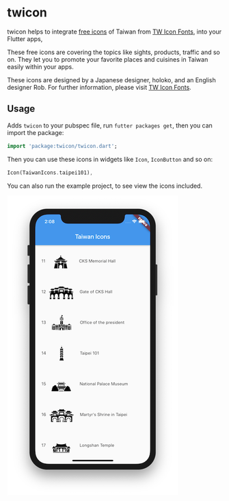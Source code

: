# twicon

twicon helps to integrate [free icons](https://www.twicon.page/icons.html) of
Taiwan from [TW Icon Fonts](https://www.twicon.page), into your Flutter apps,

These free icons are covering the topics like sights, products, traffic and so
on. They let you to promote your favorite places and cuisines in Taiwan easily
within your apps.

These icons are designed by a Japanese designer, holoko, and an English designer
Rob. For further information, please visit [TW Icon Fonts](https://www.twicon.page).

## Usage

Adds `twicon` to your pubspec file, run `futter packages get`, then you can
import the package:

``` dart
import 'package:twicon/twicon.dart';
```

Then you can use these icons in widgets like `Icon`, `IconButton` and so on:

``` dart
Icon(TaiwanIcons.taipei101),
```

You can also run the example project, to see view the icons included.

![screenshot.png](screenshot.png)
